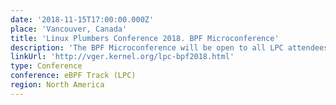 ```yaml
---
date: '2018-11-15T17:00:00.000Z'
place: 'Vancouver, Canada'
title: 'Linux Plumbers Conference 2018. BPF Microconference'
description: 'The BPF Microconference will be open to all LPC attendees. There is no additional registration required. This is also a great occasion for BPF users and developers to meet face to face and to exchange and discuss developments.'
linkUrl: 'http://vger.kernel.org/lpc-bpf2018.html'
type: Conference
conference: eBPF Track (LPC)
region: North America
---
```

